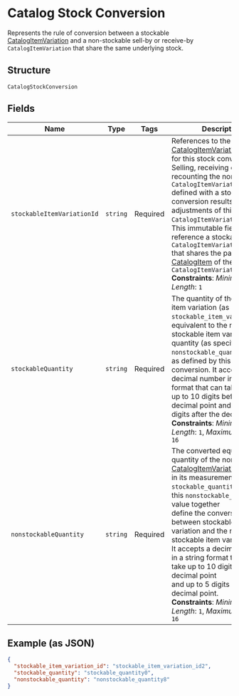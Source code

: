
# Catalog Stock Conversion

Represents the rule of conversion between a stockable [CatalogItemVariation](/doc/models/catalog-item-variation.md)
and a non-stockable sell-by or receive-by `CatalogItemVariation` that
share the same underlying stock.

## Structure

`CatalogStockConversion`

## Fields

| Name | Type | Tags | Description | Getter | Setter |
|  --- | --- | --- | --- | --- | --- |
| `stockableItemVariationId` | `string` | Required | References to the stockable [CatalogItemVariation](/doc/models/catalog-item-variation.md)<br>for this stock conversion. Selling, receiving or recounting the non-stockable `CatalogItemVariation`<br>defined with a stock conversion results in adjustments of this stockable `CatalogItemVariation`.<br>This immutable field must reference a stockable `CatalogItemVariation`<br>that shares the parent [CatalogItem](/doc/models/catalog-item.md) of the converted `CatalogItemVariation.`<br>**Constraints**: *Minimum Length*: `1` | getStockableItemVariationId(): string | setStockableItemVariationId(string stockableItemVariationId): void |
| `stockableQuantity` | `string` | Required | The quantity of the stockable item variation (as identified by `stockable_item_variation_id`)<br>equivalent to the non-stockable item variation quantity (as specified in `nonstockable_quantity`)<br>as defined by this stock conversion.  It accepts a decimal number in a string format that can take<br>up to 10 digits before the decimal point and up to 5 digits after the decimal point.<br>**Constraints**: *Minimum Length*: `1`, *Maximum Length*: `16` | getStockableQuantity(): string | setStockableQuantity(string stockableQuantity): void |
| `nonstockableQuantity` | `string` | Required | The converted equivalent quantity of the non-stockable [CatalogItemVariation](/doc/models/catalog-item-variation.md)<br>in its measurement unit. The `stockable_quantity` value and this `nonstockable_quantity` value together<br>define the conversion ratio between stockable item variation and the non-stockable item variation.<br>It accepts a decimal number in a string format that can take up to 10 digits before the decimal point<br>and up to 5 digits after the decimal point.<br>**Constraints**: *Minimum Length*: `1`, *Maximum Length*: `16` | getNonstockableQuantity(): string | setNonstockableQuantity(string nonstockableQuantity): void |

## Example (as JSON)

```json
{
  "stockable_item_variation_id": "stockable_item_variation_id2",
  "stockable_quantity": "stockable_quantity0",
  "nonstockable_quantity": "nonstockable_quantity8"
}
```

